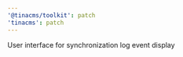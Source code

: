 ```yaml
---
'@tinacms/toolkit': patch
'tinacms': patch
---
```


User interface for synchronization log event display
